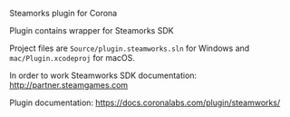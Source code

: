 Steamorks plugin for Corona

Plugin contains wrapper for Steamorks SDK

Project files are `Source/plugin.steamworks.sln` for Windows and `mac/Plugin.xcodeproj` for macOS.

In order to work Steamworks SDK documentation: http://partner.steamgames.com

Plugin documentation: https://docs.coronalabs.com/plugin/steamworks/

